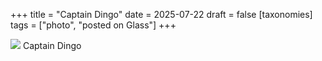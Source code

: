 +++
title = "Captain Dingo"
date = 2025-07-22
draft = false
[taxonomies]
tags = ["photo", "posted on Glass"]
+++

[![](https://cdn.glass.photo/0oiueUB3d5zxUjRKglMQRLQk1JRddoNOPax8NMjpHxA/rs:fit:3072:3072:0/q:90/L3Bvc3QvZjBkMjAzNGYtOWQ2Mi00NGVlLWJjODUtYzYyZWRiYzk3MWYxL3Bob3Rv)](https://glass.photo/len/6BbfcvNwt6llf3fzqYXQFv) Captain Dingo

<!-- more -->